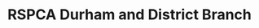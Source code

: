 ---
title: "RSPCA Durham and District Branch"
url: /durham/rspca-durham-and-district-branch/
shop: Gebrauchtwaren
---